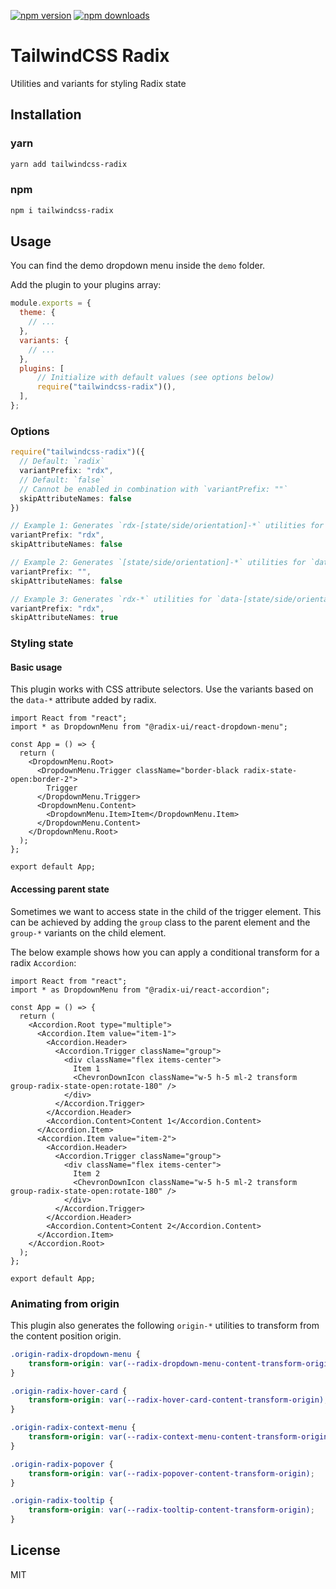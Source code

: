 [![npm version](https://img.shields.io/npm/v/tailwindcss-radix.svg)](https://www.npmjs.com/package/tailwindcss-radix)
[![npm downloads](https://img.shields.io/npm/dm/tailwindcss-radix.svg)](https://www.npmjs.com/package/tailwindcss-radix)

# TailwindCSS Radix

Utilities and variants for styling Radix state
## Installation

### yarn

```sh
yarn add tailwindcss-radix
```

### npm

```sh
npm i tailwindcss-radix
```

## Usage

You can find the demo dropdown menu inside the `demo` folder.

Add the plugin to your plugins array:

```js
module.exports = {
  theme: {
    // ...
  },
  variants: {
    // ...
  },
  plugins: [
      // Initialize with default values (see options below)
      require("tailwindcss-radix")(),
  ],
};
```

### Options

```ts
require("tailwindcss-radix")({
  // Default: `radix`
  variantPrefix: "rdx",
  // Default: `false`
  // Cannot be enabled in combination with `variantPrefix: ""`
  skipAttributeNames: false
})
```

```ts
// Example 1: Generates `rdx-[state/side/orientation]-*` utilities for `data-[state/side/orientation]="*"`
variantPrefix: "rdx",
skipAttributeNames: false

// Example 2: Generates `[state/side/orientation]-*` utilities for `data-[state/side/orientation]="*"`
variantPrefix: "",
skipAttributeNames: false

// Example 3: Generates `rdx-*` utilities for `data-[state/side/orientation]="*"`
variantPrefix: "rdx",
skipAttributeNames: true
```

### Styling state

#### Basic usage

This plugin works with CSS attribute selectors. Use the variants based on the `data-*` attribute added by radix.

```tsx
import React from "react";
import * as DropdownMenu from "@radix-ui/react-dropdown-menu";

const App = () => {
  return (
    <DropdownMenu.Root>
      <DropdownMenu.Trigger className="border-black radix-state-open:border-2">
        Trigger
      </DropdownMenu.Trigger>
      <DropdownMenu.Content>
        <DropdownMenu.Item>Item</DropdownMenu.Item>
      </DropdownMenu.Content>
    </DropdownMenu.Root>  
  );
};

export default App;
```

#### Accessing parent state

Sometimes we want to access state in the child of the trigger element. This can be achieved by adding the `group` class to the parent element and the `group-*` variants on the child element.

The below example shows how you can apply a conditional transform for a radix `Accordion`:

```tsx
import React from "react";
import * as DropdownMenu from "@radix-ui/react-accordion";

const App = () => {
  return (
    <Accordion.Root type="multiple">
      <Accordion.Item value="item-1">
        <Accordion.Header>
          <Accordion.Trigger className="group">
            <div className="flex items-center">
              Item 1
              <ChevronDownIcon className="w-5 h-5 ml-2 transform group-radix-state-open:rotate-180" />
            </div>
          </Accordion.Trigger>
        </Accordion.Header>
        <Accordion.Content>Content 1</Accordion.Content>
      </Accordion.Item>
      <Accordion.Item value="item-2">
        <Accordion.Header>
          <Accordion.Trigger className="group">
            <div className="flex items-center">
              Item 2
              <ChevronDownIcon className="w-5 h-5 ml-2 transform group-radix-state-open:rotate-180" />
            </div>
          </Accordion.Trigger>
        </Accordion.Header>
        <Accordion.Content>Content 2</Accordion.Content>
      </Accordion.Item>
    </Accordion.Root> 
  );
};

export default App;
```

### Animating from origin

This plugin also generates the following `origin-*` utilities to transform from the content position origin.

```css
.origin-radix-dropdown-menu {
    transform-origin: var(--radix-dropdown-menu-content-transform-origin);
}

.origin-radix-hover-card {
    transform-origin: var(--radix-hover-card-content-transform-origin);
}

.origin-radix-context-menu {
    transform-origin: var(--radix-context-menu-content-transform-origin);
}

.origin-radix-popover {
    transform-origin: var(--radix-popover-content-transform-origin);
}

.origin-radix-tooltip {
    transform-origin: var(--radix-tooltip-content-transform-origin);
}
```

## License

MIT
